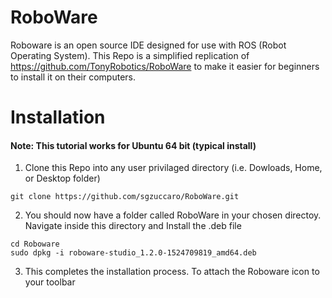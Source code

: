 # RoboWare
Roboware is an open source IDE designed for use with ROS (Robot Operating System). This Repo is a simplified replication of https://github.com/TonyRobotics/RoboWare to make it easier for beginners to install it on their computers. 




# Installation
#### Note: This tutorial works for Ubuntu 64 bit (typical install)
1) Clone this Repo into any user privilaged directory (i.e. Dowloads, Home, or Desktop folder)
```
git clone https://github.com/sgzuccaro/RoboWare.git
```

2) You should now have a folder called RoboWare in your chosen directoy. Navigate inside this directory and Install the .deb file
```
cd Roboware
sudo dpkg -i roboware-studio_1.2.0-1524709819_amd64.deb
```
3) This completes the installation process. To attach the Roboware icon to your toolbar




